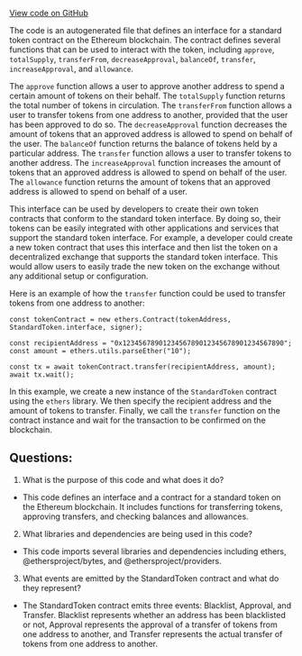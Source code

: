 [View code on GitHub](zoo-labs/zoo/blob/master/contracts/types/StandardToken.d.ts)

The code is an autogenerated file that defines an interface for a standard token contract on the Ethereum blockchain. The contract defines several functions that can be used to interact with the token, including `approve`, `totalSupply`, `transferFrom`, `decreaseApproval`, `balanceOf`, `transfer`, `increaseApproval`, and `allowance`. 

The `approve` function allows a user to approve another address to spend a certain amount of tokens on their behalf. The `totalSupply` function returns the total number of tokens in circulation. The `transferFrom` function allows a user to transfer tokens from one address to another, provided that the user has been approved to do so. The `decreaseApproval` function decreases the amount of tokens that an approved address is allowed to spend on behalf of the user. The `balanceOf` function returns the balance of tokens held by a particular address. The `transfer` function allows a user to transfer tokens to another address. The `increaseApproval` function increases the amount of tokens that an approved address is allowed to spend on behalf of the user. The `allowance` function returns the amount of tokens that an approved address is allowed to spend on behalf of a user.

This interface can be used by developers to create their own token contracts that conform to the standard token interface. By doing so, their tokens can be easily integrated with other applications and services that support the standard token interface. For example, a developer could create a new token contract that uses this interface and then list the token on a decentralized exchange that supports the standard token interface. This would allow users to easily trade the new token on the exchange without any additional setup or configuration. 

Here is an example of how the `transfer` function could be used to transfer tokens from one address to another:

```
const tokenContract = new ethers.Contract(tokenAddress, StandardToken.interface, signer);

const recipientAddress = "0x1234567890123456789012345678901234567890";
const amount = ethers.utils.parseEther("10");

const tx = await tokenContract.transfer(recipientAddress, amount);
await tx.wait();
```

In this example, we create a new instance of the `StandardToken` contract using the `ethers` library. We then specify the recipient address and the amount of tokens to transfer. Finally, we call the `transfer` function on the contract instance and wait for the transaction to be confirmed on the blockchain.
## Questions: 
 1. What is the purpose of this code and what does it do?
- This code defines an interface and a contract for a standard token on the Ethereum blockchain. It includes functions for transferring tokens, approving transfers, and checking balances and allowances.

2. What libraries and dependencies are being used in this code?
- This code imports several libraries and dependencies including ethers, @ethersproject/bytes, and @ethersproject/providers.

3. What events are emitted by the StandardToken contract and what do they represent?
- The StandardToken contract emits three events: Blacklist, Approval, and Transfer. Blacklist represents whether an address has been blacklisted or not, Approval represents the approval of a transfer of tokens from one address to another, and Transfer represents the actual transfer of tokens from one address to another.